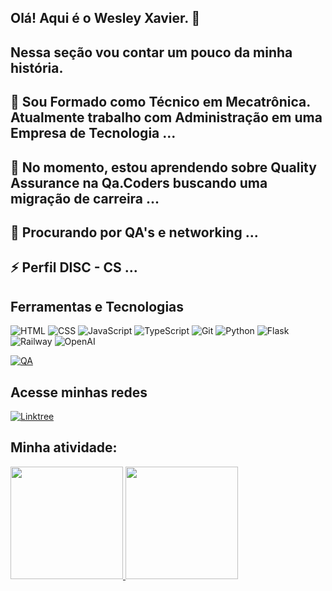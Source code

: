 ## Olá! Aqui é o Wesley Xavier. 👋

## Nessa seção vou contar um pouco da minha história.

## 🔭 Sou Formado como Técnico em Mecatrônica. Atualmente trabalho com Administração em uma Empresa de Tecnologia ...
## 🌱 No momento, estou aprendendo sobre Quality Assurance na Qa.Coders buscando uma migração de carreira ...
## 👯 Procurando por QA's e networking ...
## ⚡ Perfil DISC - CS ...

## Ferramentas e Tecnologias

![HTML](https://img.shields.io/badge/-HTML5-E34F26?logo=html5&logoColor=white&style=for-the-badge)
![CSS](https://img.shields.io/badge/-CSS3-1572B6?logo=css3&logoColor=white&style=for-the-badge)
![JavaScript](https://img.shields.io/badge/-JavaScript-F7DF1E?logo=javascript&logoColor=black&style=for-the-badge)
![TypeScript](https://img.shields.io/badge/-TypeScript-007ACC?logo=typescript&logoColor=white&style=for-the-badge)
![Git](https://img.shields.io/badge/-Git-F05032?logo=git&logoColor=white&style=for-the-badge)
![Python](https://img.shields.io/badge/-Python-3776AB?logo=python&logoColor=white&style=for-the-badge)
![Flask](https://img.shields.io/badge/-Flask-000000?logo=flask&logoColor=white&style=for-the-badge)
![Railway](https://img.shields.io/badge/-Railway-0B0D0E?logo=railway&logoColor=white&style=for-the-badge)
![OpenAI](https://img.shields.io/badge/-Intelig%C3%AAncia%20Artificial-6A1B9A?logo=openai&logoColor=white&style=for-the-badge)


[![QA](https://img.shields.io/badge/-Quality%20Assurance-9C27B0?style=for-the-badge)](https://en.wikipedia.org/wiki/Software_quality_assurance)

## Acesse minhas redes 
[![Linktree](https://img.shields.io/badge/-Linktree-39E09B?logo=linktree&logoColor=white&style=for-the-badge)](https://linktr.ee/wesxvr)

## Minha atividade: 

<div>
<a href="[https://github.com/seu-usuário-aqui](https://github.com/wesxvr74)">
<img loading="lazy" height="180em" src="https://github-readme-stats.vercel.app/api/top-langs/?username=wesxvr74&layout=compact&langs_count=7&theme=dracula"/>
<img loading="lazy" height="180em" src="https://github-readme-stats.vercel.app/api?username=wesxvr74&show_icons=true&theme=dracula&include_all_commits=true&count_private=true"/>
</div>
